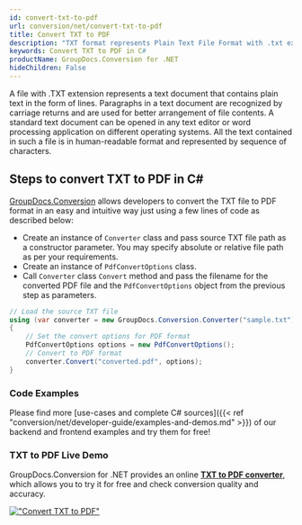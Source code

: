 ```yaml
---
id: convert-txt-to-pdf
url: conversion/net/convert-txt-to-pdf
title: Convert TXT to PDF
description: "TXT format represents Plain Text File Format with .txt extension. Learn how to convert TXT to PDF file programmatically in C# language using GroupDocs.Conversion for .NET library."
keywords: Convert TXT to PDF in C#
productName: GroupDocs.Conversion for .NET
hideChildren: False
---
```


A file with .TXT extension represents a text document that contains plain text in the form of lines. Paragraphs in a text document are recognized by carriage returns and are used for better arrangement of file contents. A standard text document can be opened in any text editor or word processing application on different operating systems. All the text contained in such a file is in human-readable format and represented by sequence of characters.

## Steps to convert TXT to PDF in C#

[GroupDocs.Conversion](https://products.groupdocs.com/conversion/net) allows developers to convert the TXT file to PDF format in an easy and intuitive way just using a few lines of code as described below:

* Create an instance of `Converter` class and pass source TXT file path as a constructor parameter. You may specify absolute or relative file path as per your requirements. 
* Create an instance of `PdfConvertOptions` class.
* Call `Converter` class `Convert` method and pass the filename for the converted PDF file and the `PdfConvertOptions` object from the previous step as parameters.

```csharp
// Load the source TXT file
using (var converter = new GroupDocs.Conversion.Converter("sample.txt"))
{
    // Set the convert options for PDF format
    PdfConvertOptions options = new PdfConvertOptions();
    // Convert to PDF format
    converter.Convert("converted.pdf", options);
}
```

### Code Examples

Please find more [use-cases and complete C# sources]({{< ref "conversion/net/developer-guide/examples-and-demos.md" >}}) of our backend and frontend examples and try them for free!

### TXT to PDF Live Demo

GroupDocs.Conversion for .NET provides an online [**TXT to PDF converter**](https://products.groupdocs.app/conversion/txt-to-pdf), which allows you to try it for free and check conversion quality and accuracy.

[!["Convert TXT to PDF"](conversion/net/images/convert-txt-to-pdf.png)](https://products.groupdocs.app/conversion/txt-to-pdf)